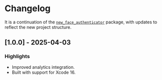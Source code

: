 # Changelog

It is a continuation of the [`new_face_authenticator`](https://pub.dev/packages/new_face_authenticator) package, with updates to reflect the new project structure.

## [1.0.0] - 2025-04-03

### Highlights

- Improved analytics integration.
- Built with support for Xcode 16.